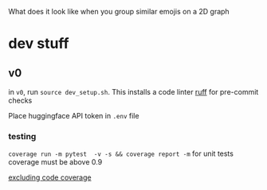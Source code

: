 What does it look like when you group similar emojis on a 2D graph

# dev stuff
## v0
in `v0`, run `source dev_setup.sh`. This installs a code linter [ruff](https://github.com/astral-sh/ruff) for pre-commit checks

Place huggingface API token in `.env` file

### testing
`coverage run -m pytest  -v -s && coverage report -m`
for unit tests coverage must be above 0.9

[excluding code coverage](https://coverage.readthedocs.io/en/latest/excluding.htmlhttps://coverage.readthedocs.io/en/latest/excluding.html)
